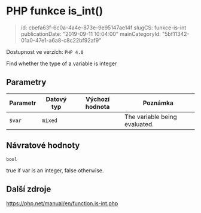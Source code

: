 PHP funkce is_int()
===================

> id: cbefa63f-6c0a-4a4e-873e-9e95147ae14f
> slugCS: funkce-is-int
> publicationDate: "2019-09-11 10:04:00"
> mainCategoryId: "5bf11342-01a0-47e1-a6a8-c8c22bf92af9"

Dostupnost ve verzích: `PHP 4.0`

Find whether the type of a variable is integer


Parametry
--------------

| Parametr | Datový typ | Výchozí hodnota | Poznámka |
|-----|-----|-----|-----|
| `$var` | `mixed` |  | The variable being evaluated. |


Návratové hodnoty
----------------

`bool`

true if var is an integer,
false otherwise.

Další zdroje
------------

https://php.net/manual/en/function.is-int.php
